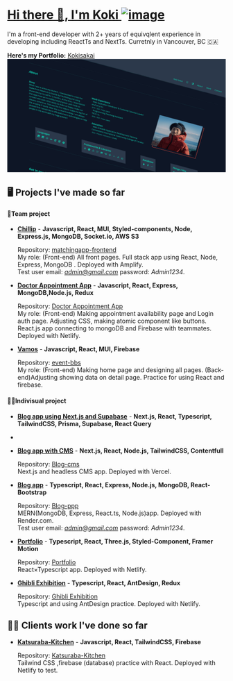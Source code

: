 ### 

# [Hi there 👋, I'm Koki ![image](https://img.shields.io/badge/LinkedIn-0077B5?style=for-the-badge&logo=linkedin&logoColor=white)](https://www.linkedin.com/in/kokisakai/)

I'm a front-end developer with 2+ years of equivqlent experience in developing including ReactTs and NextTs. 
Curretnly in Vancouver, BC 🇨🇦

**Here's my Portfolio:** [Kokisakai](https://kokisakai.netlify.app)
[![portfolio](https://github.com/likuor/portfolio-ts/blob/main/public/image/works/Portfolio/Portfolio.png)](https://kokisakai.netlify.app)


## 🖥 Projects I've made so far
#### 🤝Team project

-  **[Chillip](https://main.d1q845p9ygn1yh.amplifyapp.com/)** - **Javascript, React, MUI, Styled-components, Node, Express.js, MongoDB, Socket.io, AWS S3** 
     
     
     Repository: [matchingapp-frontend](https://github.com/tenmusu007/matchingapp-frontend)   
     My role: (Front-end) All front pages.
     Full stack app using React, Node, Express, MongoDB . Deployed with Amplify.   
     Test user email: *admin@gmail.com* password: *Admin1234*. 

-  **[Doctor Appointment App](https://doctor-appointment-dusky.vercel.app/home)** - **Javascript, React, Express, MongoDB,Node.js, Redux**   

     Repository: [Doctor Appointment App](https://github.com/kubilaycakmak/doctor-appointment)   
     My role: (Front-end) Making appointment availability page and Login auth page. Adjusting CSS, making atomic component like buttons.
     React.js app connecting to mongoDB and Firebase with teammates. Deployed with Netlify.   
     
- **[Vamos](https://event-bbs.web.app/)** - **Javascript, React, MUI, Firebase**  

     Repository: [event-bbs](https://github.com/rei-kaji/event-bbs)  
     My role: (Front-end) Making home page and designing all pages. (Back-end)Adjusting showing data on detail page.
     Practice for using React and firebase.

#### 🏋️‍♀️Indivisual project
- **[Blog app using Next.js and Supabase](https://blog-supabase-five.vercel.app/)** - **Next.js, React, Typescript, TailwindCSS, Prisma, Supabase, React Query**
- 
- **[Blog app with CMS](https://blog-cms-delta.vercel.app/)** - **Next.js, React, Node.js, TailwindCSS, Contentfull**  

     Repository: [Blog-cms](https://github.com/likuor/blog-cms)  
     Next.js and headless CMS app. Deployed with Vercel.
     
- **[Blog app](https://blogapp-bykoki.onrender.com/)** - **Typescript, React, Express, Node.js, MongoDB, React-Bootstrap**  

     Repository: [Blog-ppp](https://github.com/likuor/blogapp)  
     MERN(MongoDB, Express, React.ts, Node.js)app. Deployed with Render.com.  
     Test user email: *admin@gmail.com* password: *Admin1234*. 

     
- **[Portfolio](https://kokisakai.netlify.app/)** - **Typescript, React, Three.js, Styled-Component, Framer Motion**  

     Repository: [Portfolio](https://github.com/likuor/portfolio-ts)  
     React×Typescript app. Deployed with Netlify.   
    
     
- **[Ghibli Exhibition](https://ghibli-exhibition.netlify.app/)** - **Typescript, React, AntDesign, Redux**  

     Repository: [Ghibli Exhibition](https://github.com/likuor/ghibli)  
     Typescript and using AntDesign practice. Deployed with Netlify.
     

## 👨‍💻 Clients work I've done so far     
- **[Katsuraba-Kitchen](https://katsuraba-kitchien.netlify.app/)** - **Javascript, React, TailwindCSS, Firebase**  
 
     Repository: [Katsuraba-Kitchen](https://github.com/likuor/katsuraba)  
     Tailwind CSS ,firebase (database) practice with React.  Deployed with Netlify to test.   
